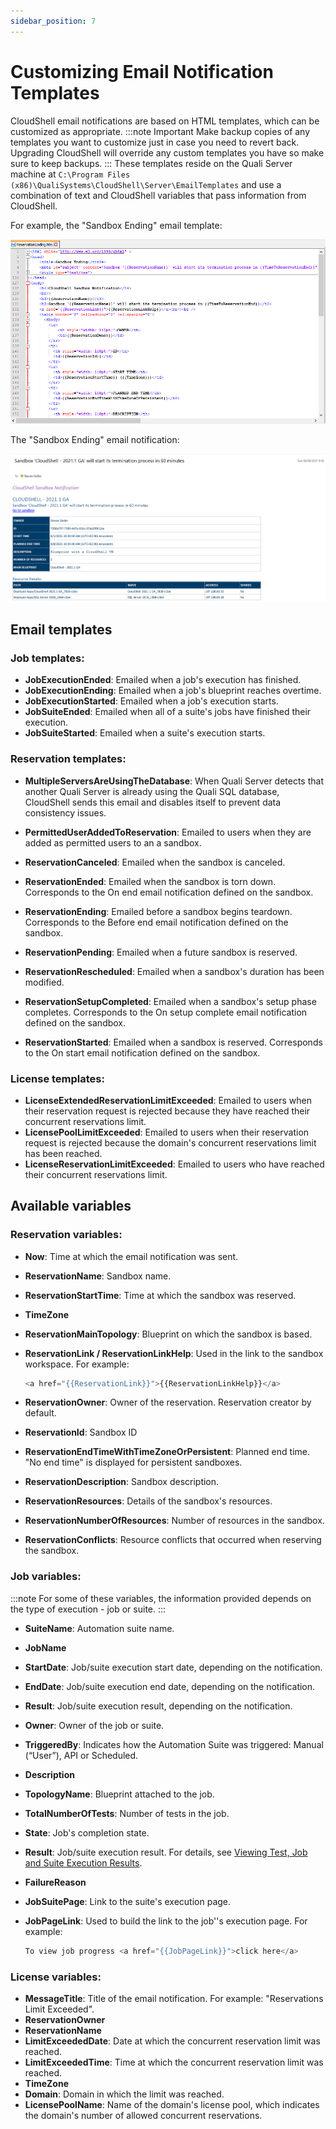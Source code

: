 ```yaml
---
sidebar_position: 7
---
```


# Customizing Email Notification Templates

CloudShell email notifications are based on HTML templates, which can be customized as appropriate.
:::note Important
Make backup copies of any templates you want to customize just in case you need to revert back. Upgrading CloudShell will override any custom templates you have so make sure to keep backups.
:::
These templates reside on the Quali Server machine at `C:\Program Files (x86)\QualiSystems\CloudShell\Server\EmailTemplates` and use a combination of text and CloudShell variables that pass information from CloudShell.

For example, the "Sandbox Ending" email template:

![](/Images/Admin-Guide/Setting-Up-CloudShell/EmailNotificationTemplate.png)

The "Sandbox Ending" email notification:

![](/Images/Admin-Guide/Setting-Up-CloudShell/EmailNotificationExample.png)

## Email templates

### Job templates:

- **JobExecutionEnded**: Emailed when a job's execution has finished.
- **JobExecutionEnding**: Emailed when a job's blueprint reaches overtime.
- **JobExecutionStarted**: Emailed when a job's execution starts.
- **JobSuiteEnded**: Emailed when all of a suite's jobs have finished their execution.
- **JobSuiteStarted**: Emailed when a suite's execution starts.

### Reservation templates:

- **MultipleServersAreUsingTheDatabase**: When Quali Server detects that another Quali Server is already using the Quali SQL database, CloudShell sends this email and disables itself to prevent data consistency issues.
    
- **PermittedUserAddedToReservation**: Emailed to users when they are added as permitted users to an a sandbox.
- **ReservationCanceled**: Emailed when the sandbox is canceled.
- **ReservationEnded**: Emailed when the sandbox is torn down. Corresponds to the On end email notification defined on the sandbox.
- **ReservationEnding**: Emailed before a sandbox begins teardown. Corresponds to the Before end email notification defined on the sandbox.
- **ReservationPending**: Emailed when a future sandbox is reserved.
- **ReservationRescheduled**: Emailed when a sandbox's duration has been modified.
- **ReservationSetupCompleted**: Emailed when a sandbox's setup phase completes. Corresponds to the On setup complete email notification defined on the sandbox.
- **ReservationStarted**: Emailed when a sandbox is reserved. Corresponds to the On start email notification defined on the sandbox.

### License templates:

- **LicenseExtendedReservationLimitExceeded**: Emailed to users when their reservation request is rejected because they have reached their concurrent reservations limit.
- **LicensePoolLimitExceeded**: Emailed to users when their reservation request is rejected because the domain's concurrent reservations limit has been reached.
- **LicenseReservationLimitExceeded**: Emailed to users who have reached their concurrent reservations limit.

## Available variables

### Reservation variables:

- **Now**: Time at which the email notification was sent.
- **ReservationName**: Sandbox name.
- **ReservationStartTime**: Time at which the sandbox was reserved.
- **TimeZone**
- **ReservationMainTopology**: Blueprint on which the sandbox is based.
- **ReservationLink / ReservationLinkHelp**: Used in the link to the sandbox workspace. For example:
    
    ```javascript
    <a href="{{ReservationLink}}">{{ReservationLinkHelp}}</a>
    ```
    
- **ReservationOwner**: Owner of the reservation. Reservation creator by default.
- **ReservationId**: Sandbox ID
- **ReservationEndTimeWithTimeZoneOrPersistent**: Planned end time. "No end time" is displayed for persistent sandboxes.
- **ReservationDescription**: Sandbox description.
- **ReservationResources**: Details of the sandbox's resources.
- **ReservationNumberOfResources**: Number of resources in the sandbox.
- **ReservationConflicts**: Resource conflicts that occurred when reserving the sandbox.

### Job variables:
:::note
For some of these variables, the information provided depends on the type of execution - job or suite.
:::
- **SuiteName**: Automation suite name.
- **JobName**
- **StartDate**: Job/suite execution start date, depending on the notification.
- **EndDate**: Job/suite execution end date, depending on the notification.
- **Result**: Job/suite execution result, depending on the notification.
- **Owner**: Owner of the job or suite.
- **TriggeredBy**: Indicates how the Automation Suite was triggered: Manual (“User”), API or Scheduled.
- **Description**
- **TopologyName**: Blueprint attached to the job.
- **TotalNumberOfTests**: Number of tests in the job.
- **State**: Job's completion state.
- **Result**: Job/suite execution result. For details, see [Viewing Test, Job and Suite Execution Results](../../../portal/job-scheduling/view-tests-job-suite-execution-results.md).
- **FailureReason**
- **JobSuitePage**: Link to the suite's execution page.
- **JobPageLink**: Used to build the link to the job''s execution page. For example:
    
    ```javascript
    To view job progress <a href="{{JobPageLink}}">click here</a>
    ```
    

### License variables:

- **MessageTitle**: Title of the email notification. For example: "Reservations Limit Exceeded".
- **ReservationOwner**
- **ReservationName**
- **LimitExceededDate**: Date at which the concurrent reservation limit was reached.
- **LimitExceededTime**: Time at which the concurrent reservation limit was reached.
- **TimeZone**
- **Domain**: Domain in which the limit was reached.
- **LicensePoolName**: Name of the domain's license pool, which indicates the domain's number of allowed concurrent reservations.
